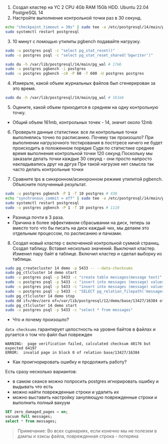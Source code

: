 1. Создал кластер на YC 2 CPU 4Gb RAM 15Gb HDD. Ubuntu 22.04 PostgreSQL 14
2. Настройте выполнение контрольной точки раз в 30 секунд.
```bash
echo "checkpoint_timeout = 30s" | sudo tee -a /etc/postgresql/14/main/postgresql.conf
sudo systemctl restart postgresql
```
3. 10 минут c помощью утилиты pgbench подавайте нагрузку.
```bash
sudo -u postgres psql -c "select pg_stat_reset()"
sudo -u postgres psql -c "select pg_stat_reset_shared('bgwriter')"

sudo du -h /var/lib/postgresql/14/main/pg_wal # 17mb
sudo -u postgres pgbench -i postgres
sudo -u postgres pgbench -c8 -P 60 -T 600 -U postgres postgres
```
4. Измерьте, какой объем журнальных файлов был сгенерирован за это время.
```bash
sudo du -h /var/lib/postgresql/14/main/pg_wal # 161mb
```
5. Оцените, какой объем приходится в среднем на одну контрольную точку.
- Общий объем 161mb, контрольных точек - 14, значит около 12mb

6. Проверьте данные статистики: все ли контрольные точки выполнялись точно по расписанию. Почему так произошло?
При выполнении нагрузочного тестирования в постгресе ничего не будет происходить в положенном порядке
Судя по статистике среднее время выполнения контрольной точки 120 секунд
Поскольку мы заказали делать точки каждые 30 секунд - они просто напросто накладывались друг на дргуа
При такой нагрузке нет смысла так часто делать контрольные точки

7. Сравните tps в синхронном/асинхронном режиме утилитой pgbench. Объясните полученный результат.
```bash
sudo -u postgres pgbench -P 1 -T 10 postgres # 430
echo "synchronous_commit = off" | sudo tee -a /etc/postgresql/14/main/postgresql.conf
sudo systemctl restart postgresql
sudo -u postgres pgbench -P 1 -T 10 postgres # 1110
```
- Разница почти в 3 раза.
- Причина в более эффективном сбрасывании на диск, теперь за вместо того что бы писать на диск каждый чих, мы делаем это отдельным  процессом, по расписанию и пачками.

8. Создал новый кластер с включенной контрольной суммой страниц. Создал таблицу. Вставил несколько значений. Выключил кластер. Изменил пару байт в таблице. Включил кластер и сделал выборку из таблицы.

```bash
sudo pg_createcluster 14 demo -p 5433 -- --data-checksums
sudo pg_ctlcluster 14 demo start
sudo -u postgres psql -p 5433 -c "create table messages(message text)"
sudo -u postgres psql -p 5433 -c "insert into messages (message) values ('hello')"
sudo -u postgres psql -p 5433 -c "insert into messages (message) values ('world')"
sudo -u postgres psql -p 5433 -c "SELECT pg_relation_filepath('messages');" # base/13427/16384
sudo pg_ctlcluster 14 demo stop
sudo dd if=/dev/zero of=/var/lib/postgresql/12/demo/base/13427/16384 oflag=dsync conv=notrunc bs=1 count=8
sudo pg_ctlcluster 14 demo start
sudo -u postgres psql -p 5433 -c "select * from messages"
```
- Что и почему произошло?

`data checksums` гарантирует целостность на уровне байтов в файлах и ругается о том что файл был поврежден

```
WARNING:  page verification failed, calculated checksum 40176 but expected 64197
ERROR:  invalid page in block 0 of relation base/13427/16384
```

- Как проигнорировать ошибку и продолжить работу?

Есть сразу несколько вариантов:

- в самом сеансе можно попросить postgres игнорировать ошибку и выдывать что есть
- можно найти поврежденные строки и удалить их
- можно выставить настройку зануляющую поврежденные строки и выполнить полный вакуум

```sql
SET zero_damaged_pages = on;
vacuum full messages;
select * from messages;
```

> Примечание: Во всех сценариях, если конечно мы не полезем в дампы и хэксы файла, поврежденная строка - потеряна
